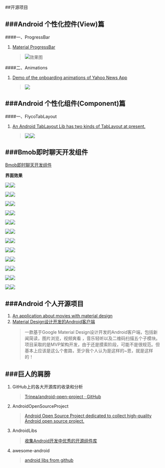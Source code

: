 ##开源项目

###Android 个性化控件(View)篇
---

####一、ProgressBar

1. [Material ProgressBar](http://www.jianshu.com/p/9d329bf2cc44)
	>![效果图](image/MaterialProgressBar.gif)

####二、Animations 

1. [Demo of the onboarding animations of Yahoo News App](https://github.com/rahulrj/YahooNewsOnboarding)
	>![](https://s3-us-west-2.amazonaws.com/helptestbucket/yahoo-news-demo.gif)


###Android 个性化组件(Component)篇
---

####一、FlycoTabLayout
1. [An Android TabLayout Lib has two kinds of TabLayout at present.](https://github.com/H07000223/FlycoTabLayout)

	>![](https://github.com/H07000223/FlycoTabLayout/blob/master/preview_1.gif)![](https://github.com/H07000223/FlycoTabLayout/blob/master/preview_2.gif)



###Bmob即时聊天开发组件
---
[Bmob即时聊天开发组件](https://github.com/bmob/bmob-android-im-sdk)


**界面效果**

![](image/reg.png)![](image/reg.png)

![](image/login.png)![](image/session.png)

![](image/session1.png)![](image/chat.png)

![](image/chat1.png)![](image/photo.png)

![](image/map.png)![](image/voice1.png)

![](image/voice2.png)![](image/voice3.png)

![](image/voice4.png)![](image/contact.png)

![](image/contact1.png)![](image/block.png)

![](image/block1.png)![](image/search.png)

![](image/newfriend.png)![](image/near.png)

![](image/detail.png)![](image/detail1.png)

![](image/detail2.png)![](image/setting.png)


###Android 个人开源项目
---
1. [An application about movies with material design](https://github.com/saulmm/Material-Movies)
2. [Material Design设计开发的Android客户端](https://github.com/tb-yangshu/SimplifyReader)
	>一款基于Google Material Design设计开发的Android客户端，包括新闻简读，图片浏览，视频爽看 ，音乐轻听以及二维码扫描五个子模块。项目采取的是MVP架构开发，由于还是摸索阶段，可能不是很规范。但基本上应该是这么个套路，至少我个人认为是这样的~恩，就是这样的！

###巨人的肩膀
---
1. GitHub上的各大开源库的收录和分析

	>[Trinea/android-open-project · GitHub](https://github.com/Trinea/android-open-project)

2. AndroidOpenSourceProject

	>[Android Open Source Project dedicated to collect high-quality Android open source project.](http://www.androidopensourceproject.com/)

3. AndroidLibs

	>[收集Android开发中优秀的开源组件库](https://github.com/XXApple/AndroidLibs)

4. awesome-android

	>[android libs from github](https://github.com/snowdream/awesome-android)